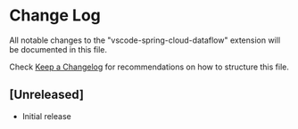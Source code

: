 # Change Log

All notable changes to the "vscode-spring-cloud-dataflow" extension will be documented in this file.

Check [Keep a Changelog](http://keepachangelog.com/) for recommendations on how to structure this file.

## [Unreleased]

- Initial release